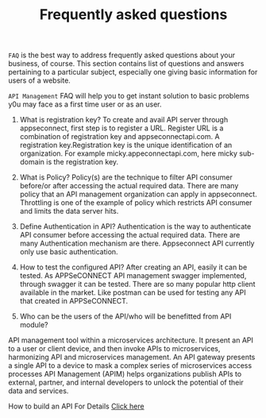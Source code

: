﻿---
title: "Frequently asked questions"
toc: true
tag: developers
category: "API-Management"
weight: 8
menus: 
    api:
        icon: fa fa-gg
        title: "FAQs" 
        identifier: apiFaqs 
---
`FAQ` is the best way to address frequently asked questions about your business, of course. This section contains list of questions and answers pertaining to a particular subject, especially one giving basic information for users of a website. 

`API Management` FAQ will help you to get instant solution to basic problems y0u may face as a first time user or as an user.

1. What is registration key? 
To create and avail API server through appseconnect, first step is to register a URL. Register URL is a combination of registration key and appseconnectapi.com. A registration key.Registration key is the unique identification of an organization. For example micky.appeconnectapi.com, here micky sub-domain is  the registration key. 

2. What is Policy? 
Policy(s) are the technique to filter API consumer before/or after accessing the actual required data. There are many policy that an API management organization can apply in appseconnect. Throttling is one of the example of policy which restricts API consumer and limits the data server hits.  

3. Define Authentication in API? 
Authentication is the way to authenticate API consumer before accessing the actual required data. There are many Authentication mechanism are there. Appseconnect API currently only use basic authentication. 

4. How to test the configured API? 
After creating an API, easily it can be tested. As APPSeCONNECT API management swagger implemented, through swagger it can be tested. There are so many popular http client available in the market. Like postman can be used for testing any API that created in APPSeCONNECT. 

5. Who can be the users of the API/who will be benefitted from API module?

API management tool within a microservices architecture. It present an API to a user or client device, and then invoke APIs to microservices, harmonizing API and microservices management. An API gateway presents a single API to a device to mask a complex series of microservices access processes
API Management (APIM) helps organizations publish APIs to external, partner, and internal developers to unlock the potential of their data and services.

How to build an API 
For Details [Click here](/home/apimanagement)


